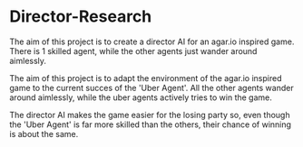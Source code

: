 # Director-Research
The aim of this project is to create a director AI for an agar.io inspired game.
There is 1 skilled agent, while the other agents just wander around aimlessly.

The aim of this project is to adapt the environment of the agar.io
inspired game to the current succes of the 'Uber Agent'.
All the other agents wander around aimlessly,
while the uber agents actively tries to win the game.

The director AI makes the game easier
for the losing party so, even though the 'Uber Agent'
is far more skilled than the others, their chance of winning is about the same.
